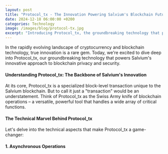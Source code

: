```yaml
---
layout: post
title: "Protocol_tx - The Innovation Powering Salvium's Blockchain Future"
date: 2024-12-18 06:00:00 +0200
categories: Technology
image: /images/blog/protocol-tx.jpg
excerpt: "Introducing Protocol_tx, the groundbreaking technology that powers Salvium's innovative approach to blockchain privacy and security."
---
```


In the rapidly evolving landscape of cryptocurrency and blockchain technology, true innovation is a rare gem. Today, we're excited to dive deep into Protocol_tx, our groundbreaking technology that powers Salvium's innovative approach to blockchain privacy and security.

#### Understanding Protocol_tx: The Backbone of Salvium's Innovation

At its core, Protocol_tx is a specialized block-level transaction unique to the Salvium blockchain. But to call it just a "transaction" would be an understatement. Think of Protocol_tx as the Swiss Army knife of blockchain operations – a versatile, powerful tool that handles a wide array of critical functions.

#### The Technical Marvel Behind Protocol_tx

Let's delve into the technical aspects that make Protocol_tx a game-changer:

#### 1. Asynchronous Operations
